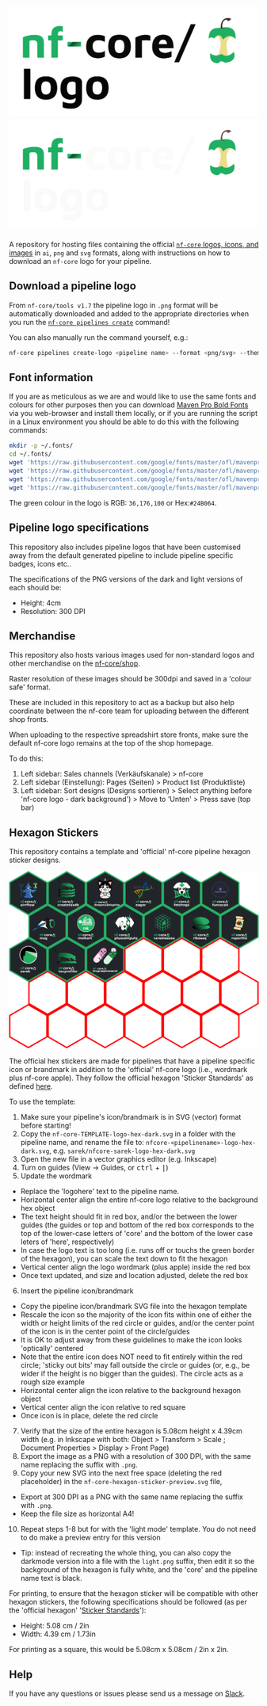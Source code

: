 # ![nf-core/logos](nf-core-logos/nfcore-logo_logo_light.png#gh-light-mode-only) ![nf-core/logos](nf-core-logos/nfcore-logo_logo_dark.png#gh-dark-mode-only)

A repository for hosting files containing the official [`nf-core` logos, icons, and images](nf-core-logos) in `ai`, `png` and `svg` formats, along with instructions on how to download an `nf-core` logo for your pipeline.

## Download a pipeline logo

From `nf-core/tools v1.7` the pipeline logo in `.png` format will be automatically downloaded and added to the appropriate directories when you run the [`nf-core pipelines create`](https://nf-co.re/docs/tutorials/adding_a_pipeline/creating_a_pipeline) command!

You can also manually run the command yourself, e.g.:

```bash
nf-core pipelines create-logo <pipeline name> --format <png/svg> --theme <light/dark> --width <pixels>
```

## Font information

If you are as meticulous as we are and would like to use the same fonts and colours for other purposes then you can download [Maven Pro Bold Fonts](https://fonts.google.com/specimen/Maven+Pro) via you web-browser and install them locally, or if you are running the script in a Linux environment you should be able to do this with the following commands:

```bash
mkdir -p ~/.fonts/
cd ~/.fonts/
wget 'https://raw.githubusercontent.com/google/fonts/master/ofl/mavenpro/static/MavenPro-Black.ttf'
wget 'https://raw.githubusercontent.com/google/fonts/master/ofl/mavenpro/static/MavenPro-Bold.ttf'
wget 'https://raw.githubusercontent.com/google/fonts/master/ofl/mavenpro/static/MavenPro-Medium.ttf'
wget 'https://raw.githubusercontent.com/google/fonts/master/ofl/mavenpro/static/MavenPro-Regular.ttf'
```

The green colour in the logo is RGB: `36,176,100` or Hex:`#24B064`.

## Pipeline logo specifications

This repository also includes pipeline logos that have been customised away from the default generated pipeline to include pipeline specific badges, icons etc..

The specifications of the PNG versions of the dark and light versions of each should be:

- Height: 4cm
- Resolution: 300 DPI

## Merchandise

This repository also hosts various images used for non-standard logos and other merchandise on the [nf-core/shop](https://nf-co.re/shop).

Raster resolution of these images should be 300dpi and saved in a 'colour safe' format.

These are included in this repository to act as a backup but also help coordinate between the nf-core team for uploading between the different shop fronts.

When uploading to the respective spreadshirt store fronts, make sure the default nf-core logo remains at the top of the shop homepage.

To do this:

1. Left sidebar: Sales channels (Verkäufskanale) > nf-core
2. Left sidebar (Einstellung): Pages (Seiten) > Product list (Produktliste)
3. Left sidebar: Sort designs (Designs sortieren) > Select anything before 'nf-core logo - dark background') > Move to 'Unten' > Press save (top bar)

## Hexagon Stickers

This repository contains a template and 'official' nf-core pipeline hexagon sticker designs.

![A collection of hexagon shape symbols with a variety of nf-core pipeline logos in each one](hexagon-stickers/nf-core-hexagon-sticker-preview.png)

The official hex stickers are made for pipelines that have a pipeline specific icon or brandmark in addition to the 'official' nf-core logo (i.e., wordmark plus nf-core apple).
They follow the official hexagon 'Sticker Standards' as defined [here](https://sticker.how/).

To use the template:

1. Make sure your pipeline's icon/brandmark is in SVG (vector) format before starting!
2. Copy the `nf-core-TEMPLATE-logo-hex-dark.svg` in a folder with the pipeline name, and rename the file to: `nfcore-<pipelinename>-logo-hex-dark.svg`, e.g. `sarek/nfcore-sarek-logo-hex-dark.svg`
3. Open the new file in a vector graphics editor (e.g. Inkscape)
4. Turn on guides (View -> Guides, or <kbd>ctrl</kbd> + <kbd>|</kbd>)
5. Update the wordmark
  - Replace the 'logohere' text to the pipeline name.
  - Horizontal center align the entire nf-core logo relative to the background hex object
  - The text height should fit in red box, and/or the between the lower guides (the guides or top and bottom of the red box corresponds to the top of the lower-case letters of 'core' and the bottom of the lower case leters of 'here', respectively)
  - In case the logo text is too long (i.e. runs off or touchs the green border of the hexagon), you can scale the text down to fit the hexagon
  - Vertical center align the logo wordmark (plus apple) inside the red box
  - Once text updated, and size and location adjusted, delete the red box
6. Insert the pipeline icon/brandmark
  - Copy the pipeline icon/brandmark SVG file into the hexagon template
  - Rescale the icon so the majority of the icon fits within one of either the width or height limits of the red circle or guides, and/or the center point of the icon is in the center point of the circle/guides
  - It is OK to adjust away from these guidelines to make the icon looks 'optically' centered
  - Note that the entire icon does NOT need to fit entirely within the red circle; 'sticky out bits' may fall outside the circle or guides (or, e.g., be wider if the height is no bigger than the guides). The circle acts as a rough size example
  - Horizontal center align the icon relative to the background hexagon object
  - Vertical center align the icon relative to red square
  - Once icon is in place, delete the red circle
7. Verify that the size of the entire hexagon is 5.08cm height x 4.39cm width (e.g. in Inkscape with both: Object > Transform > Scale ; Document Properties > Display > Front Page)
8. Export the image as a PNG with a resolution of 300 DPI, with the same name replacing the suffix with `.png`.
9. Copy your new SVG into the next free space (deleting the red placeholder) in the `nf-core-hexagon-sticker-preview.svg` file,
  - Export at 300 DPI as a PNG with the same name replacing the suffix with `.png`.
  - Keep the file size as horizontal A4!
10. Repeat steps 1-8 but for with the 'light mode' template. You do not need to do make a preview entry for this version
  - Tip: instead of recreating the whole thing, you can also copy the darkmode version into a file with the `light.png` suffix, then edit it so the background of the hexagon is fully white, and the 'core' and the pipeline name text is black.

For printing, to ensure that the hexagon sticker will be compatible with other hexagon stickers, the following specifications should be followed (as per the 'official hexagon' '[Sticker Standards](https://sticker.how/)'):

- Height: 5.08 cm / 2in
- Width: 4.39 cm / 1.73in

For printing as a square, this would be 5.08cm x 5.08cm / 2in x 2in.

## Help

If you have any questions or issues please send us a message on [Slack](https://nf-co.re/join/slack).
